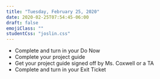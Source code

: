 ```yaml
---
title: "Tuesday, February 25, 2020"
date: 2020-02-25T07:54:45-06:00
draft: false
emojiClass: ""
studentCss: "joslin.css"
---
```


- Complete and turn in your Do Now
- Complete your project guide
- Get your project guide signed off by Ms. Coxwell or a TA
- Complete and turn in your Exit Ticket